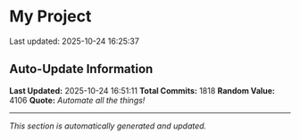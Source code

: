 # My Project


Last updated: 2025-10-24 16:25:37

































































































































































































































































































































































































































































































































































































































































































































































































































































































































































































































































































































































































































































































































































































































































































































































































































































































































































































































































































































































































































































































































































































































































































## Auto-Update Information

**Last Updated:** 2025-10-24 16:51:11
**Total Commits:** 1818
**Random Value:** 4106
**Quote:** _Automate all the things!_

---
_This section is automatically generated and updated._